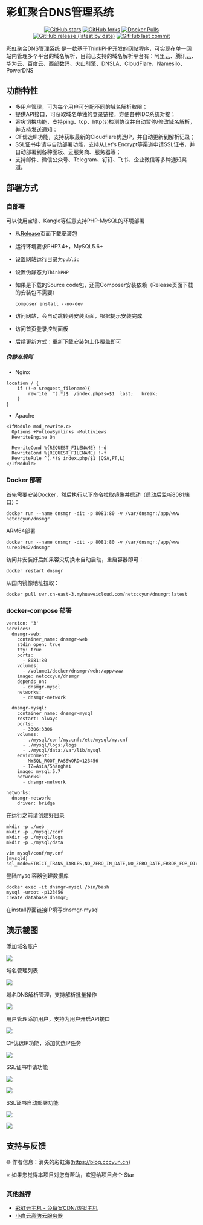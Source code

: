 # 彩虹聚合DNS管理系统

<div align="center">

[![GitHub stars](https://img.shields.io/github/stars/netcccyun/dnsmgr?style=flat)](https://github.com/netcccyun/dnsmgr/stargazers)
[![GitHub forks](https://img.shields.io/github/forks/netcccyun/dnsmgr?style=flat)](https://github.com/netcccyun/dnsmgr/forks)
[![Docker Pulls](https://img.shields.io/docker/pulls/netcccyun/dnsmgr?style=flat)](https://hub.docker.com/r/netcccyun/dnsmgr)
[![GitHub release (latest by date)](https://img.shields.io/github/v/release/netcccyun/dnsmgr)](https://github.com/netcccyun/dnsmgr/releases)
[![GitHub last commit](https://img.shields.io/github/last-commit/netcccyun/dnsmgr)](https://github.com/netcccyun/dnsmgr/commits/main)

</div>

彩虹聚合DNS管理系统 是一款基于ThinkPHP开发的网站程序，可实现在单一网站内管理多个平台的域名解析，目前已支持的域名解析平台有：阿里云、腾讯云、华为云、百度云、西部数码、火山引擎、DNSLA、CloudFlare、Namesilo、PowerDNS

## 功能特性

- 多用户管理，可为每个用户可分配不同的域名解析权限；
- 提供API接口，可获取域名单独的登录链接，方便各种IDC系统对接；
- 容灾切换功能，支持ping、tcp、http(s)检测协议并自动暂停/修改域名解析，并支持发送通知；
- CF优选IP功能，支持获取最新的Cloudflare优选IP，并自动更新到解析记录；
- SSL证书申请与自动部署功能，支持从Let's Encrypt等渠道申请SSL证书，并自动部署到各种面板、云服务商、服务器等；
- 支持邮件、微信公众号、Telegram、钉钉、飞书、企业微信等多种通知渠道。

## 部署方式

### 自部署

可以使用宝塔、Kangle等任意支持PHP-MySQL的环境部署

* 从[Release](https://github.com/netcccyun/dnsmgr/releases)页面下载安装包

* 运行环境要求PHP7.4+，MySQL5.6+

* 设置网站运行目录为`public`

* 设置伪静态为`ThinkPHP`

* 如果是下载的Source code包，还需Composer安装依赖（Release页面下载的安装包不需要）

  ```
  composer install --no-dev
  ```

* 访问网站，会自动跳转到安装页面，根据提示安装完成

* 访问首页登录控制面板

* 后续更新方式：重新下载安装包上传覆盖即可

##### 伪静态规则

* Nginx

```
location / {
	if (!-e $request_filename){
		rewrite  ^(.*)$  /index.php?s=$1  last;   break;
	}
}
```

* Apache

```
<IfModule mod_rewrite.c>
  Options +FollowSymlinks -Multiviews
  RewriteEngine On

  RewriteCond %{REQUEST_FILENAME} !-d
  RewriteCond %{REQUEST_FILENAME} !-f
  RewriteRule ^(.*)$ index.php/$1 [QSA,PT,L]
</IfModule>
```

### Docker 部署

首先需要安装Docker，然后执行以下命令拉取镜像并启动（启动后监听8081端口）：

```
docker run --name dnsmgr -dit -p 8081:80 -v /var/dnsmgr:/app/www netcccyun/dnsmgr
```
ARM64部署
```
docker run --name dnsmgr -dit -p 8081:80 -v /var/dnsmgr:/app/www surepi942/dnsmgr
```
访问并安装好后如果容灾切换未自动启动，重启容器即可：

```
docker restart dnsmgr
```

从国内镜像地址拉取：

```
docker pull swr.cn-east-3.myhuaweicloud.com/netcccyun/dnsmgr:latest
```

### docker-compose 部署

```
version: '3'
services:
  dnsmgr-web:
    container_name: dnsmgr-web
    stdin_open: true
    tty: true
    ports:
      - 8081:80
    volumes:
      - /volume1/docker/dnsmgr/web:/app/www
    image: netcccyun/dnsmgr
    depends_on:
      - dnsmgr-mysql
    networks:
      - dnsmgr-network

  dnsmgr-mysql:
    container_name: dnsmgr-mysql
    restart: always
    ports:
      - 3306:3306
    volumes:
      - ./mysql/conf/my.cnf:/etc/mysql/my.cnf
      - ./mysql/logs:/logs
      - ./mysql/data:/var/lib/mysql
    environment:
      - MYSQL_ROOT_PASSWORD=123456
      - TZ=Asia/Shanghai
    image: mysql:5.7
    networks:
      - dnsmgr-network

networks:
  dnsmgr-network:
    driver: bridge
```

在运行之前请创建好目录

```
mkdir -p ./web
mkdir -p ./mysql/conf
mkdir -p ./mysql/logs
mkdir -p ./mysql/data

vim mysql/conf/my.cnf
[mysqld]
sql_mode=STRICT_TRANS_TABLES,NO_ZERO_IN_DATE,NO_ZERO_DATE,ERROR_FOR_DIVISION_BY_ZERO,NO_AUTO_CREATE_USER,NO_ENGINE_SUBSTITUTION
```

登陆mysql容器创建数据库

```
docker exec -it dnsmgr-mysql /bin/bash
mysql -uroot -p123456
create database dnsmgr;
```

在install界面链接IP填写dnsmgr-mysql

## 演示截图

添加域名账户

![](https://p0.meituan.net/csc/090508cdc7aaabd185ba9c76a8c099f9283946.png)

域名管理列表

![](https://p0.meituan.net/csc/60bf3f607d40f30f152ad1f6ee3be098357839.png)

域名DNS解析管理，支持解析批量操作

![](https://p0.meituan.net/csc/f99c599d4febced404c88672dd50d62c212895.png)

用户管理添加用户，支持为用户开启API接口

![](https://p0.meituan.net/csc/d1bd90bedca9b6cbc5da40286bdb5cd5228438.png)

CF优选IP功能，添加优选IP任务

![](https://p1.meituan.net/csc/da70c76753aee4bce044d16fadd56e5f217660.png)

SSL证书申请功能

![](https://blog.cccyun.cn/content/uploadfile/202412/QQ%E6%88%AA%E5%9B%BE20241221154857.png)

![](https://blog.cccyun.cn/content/uploadfile/202412/QQ%E6%88%AA%E5%9B%BE20241221154652.png?a)

SSL证书自动部署功能

![](https://blog.cccyun.cn/content/uploadfile/202412/QQ%E6%88%AA%E5%9B%BE20241221154702.png)

![](https://blog.cccyun.cn/content/uploadfile/202412/QQ%E6%88%AA%E5%9B%BE20241221154804.png)

## 支持与反馈

🌐 作者信息：消失的彩虹海(https://blog.cccyun.cn)

⭐ 如果您觉得本项目对您有帮助，欢迎给项目点个 Star

### 其他推荐

- [彩虹云主机 - 免备案CDN/虚拟主机](https://www.cccyun.net/)
- [小白云高防云服务器](https://www.xiaobaiyun.cn/aff/GMLPMFOV)

